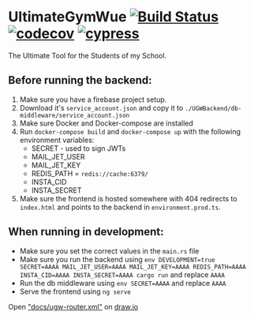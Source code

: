 # UltimateGymWue [![Build Status](https://travis-ci.com/FoseFx/UltimateGymWue.svg?token=iq4xczjhn3DVKzpp6yfB&branch=master)](https://travis-ci.com/FoseFx/UltimateGymWue) [![codecov](https://codecov.io/gh/FoseFx/UltimateGymWue/branch/master/graph/badge.svg?token=4elcNKyOMX)](https://codecov.io/gh/FoseFx/UltimateGymWue)  [![cypress](https://img.shields.io/static/v1.svg?label=end%202%20end%20tests&message=Cypress&color=blue)](https://travis-ci.com/FoseFx/UltimateGymWue)
The Ultimate Tool for the Students of my School.

## Before running the backend:

1. Make sure you have a firebase project setup. 
2. Download it's `service_account.json` and copy it to `./UGWBackend/db-middleware/service_account.json`
3. Make sure Docker and Docker-compose are installed
4. Run `docker-compose build` and `docker-compose up` with the following environment variables:
    - SECRET - used to sign JWTs
    - MAIL_JET_USER
    - MAIL_JET_KEY
    - REDIS_PATH = `redis://cache:6379/`
    - INSTA_CID
    - INSTA_SECRET
5. Make sure the frontend is hosted somewhere with 404 redirects to `index.html` and points to the backend in `environment.prod.ts`.

## When running in development:
- Make sure you set the correct values in the `main.rs` file
- Make sure you run the backend using `env DEVELOPMENT=true SECRET=AAAA MAIL_JET_USER=AAAA MAIL_JET_KEY=AAAA REDIS_PATH=AAAA INSTA_CID=AAAA INSTA_SECRET=AAAA cargo run` and replace `AAAA`
- Run the db middleware using `env SECRET=AAAA` and replace `AAAA`
- Serve the frontend using `ng serve`


Open ["docs/ugw-router.xml"](docs/ugw-router.xml) on [draw.io](http://draw.io/)
